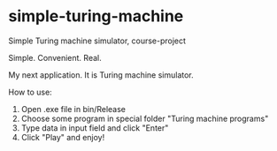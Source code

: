 # simple-turing-machine
Simple Turing machine simulator, course-project

Simple. Convenient. Real.

My next application. It is Turing machine simulator.

How to use:

1. Open .exe file in bin/Release
2. Choose some program in special folder "Turing machine programs"
3. Type data in input field and click "Enter"
4. Click "Play" and enjoy!
